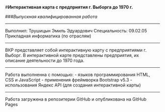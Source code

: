 #**Интерактивная карта с предприятия г. Выборга до 1970 г.**

###_Выпускная квалифицированная работа_

---

Выполнил: Трушицын Эмиль Эдуардович
Специальность: 09.02.05 Прикладная информатика (по отраслям)

---

ВКР представляет собой интерактивную карту с предприятиями г. Выборг.
В интерактивной карте представлены предприятия, их описание деятельности до 1970 года.

---

Работа выполненна с помощью: - языков программирования HTML, CSS и JavaScript - применения фреймворка Bootstrap v5.3 - использования Яндекс API (для создания интерактивной карты)

---

Работа загружена в репозитерии GitHub и опубликована на GitHub Pages
